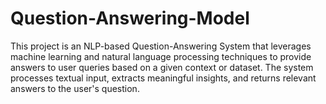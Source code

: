 # Question-Answering-Model
This project is an NLP-based Question-Answering System that leverages machine learning and natural language processing techniques to provide answers to user queries based on a given context or dataset. The system processes textual input, extracts meaningful insights, and returns relevant answers to the user's question.
